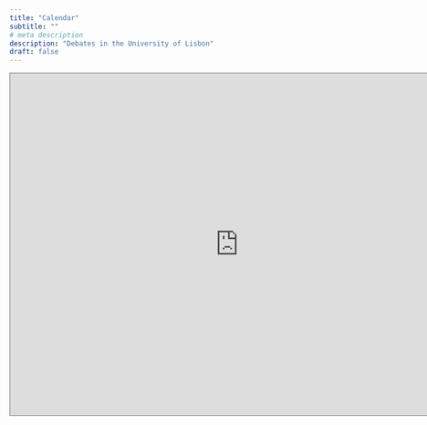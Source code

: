 ```yaml
---
title: "Calendar"
subtitle: ""
# meta description
description: "Debates in the University of Lisbon"
draft: false
---
```


<iframe src="https://calendar.google.com/calendar/embed?height=600&wkst=1&bgcolor=%23fcdada&ctz=Europe%2FLisbon&showTitle=0&title=Eventos%20da%20SDUL&mode=MONTH&showNav=1&showPrint=1&showTabs=0&showCalendars=0&src=YTNvZDMwa3EzdjcybTBiajh2ZzFjZjltdmNAZ3JvdXAuY2FsZW5kYXIuZ29vZ2xlLmNvbQ&color=%23be0803" style="border:solid 1px #777" width="800" height="600" frameborder="0" scrolling="no"></iframe>
